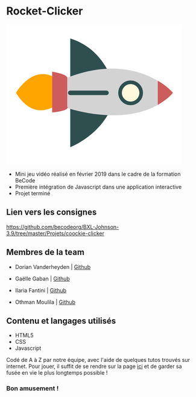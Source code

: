 # Rocket-Clicker

![fusée utilisée pour le jeu](/img/fusee.png "Clique sur la fusée!")

* Mini jeu vidéo réalisé en février 2019 dans le cadre de la formation BeCode  
* Première intégration de Javascript dans une application interactive  
* Projet terminé 

## Lien vers les consignes
https://github.com/becodeorg/BXL-Johnson-3.9/tree/master/Projets/coockie-clicker

## Membres de la team

* Dorian Vanderheyden | [Github](https://github.com/dorianbec)  

* Gaëlle Gaban | [Github](https://github.com/Gaellga)    

* Ilaria Fantini | [Github](https://github.com/IlariaFa)    

* Othman Moulila | [Github](https://github.com/luffy1140/)    

## Contenu et langages utilisés  

* HTML5
* CSS
* Javascript  

Codé de A à Z par notre équipe, avec l'aide de quelques tutos trouvés sur internet. Pour jouer, il suffit de se rendre sur la page [ici](https://gaellga.github.io/Rocket-Clicker/) et de garder sa fusée en vie le plus longtemps possible !
  
### Bon amusement !

